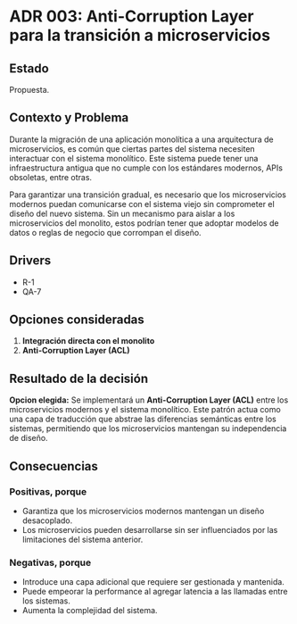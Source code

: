 # ADR 003: Anti-Corruption Layer para la transición a microservicios 

## Estado  
Propuesta. 

## Contexto y Problema  
Durante la migración de una aplicación monolítica a una arquitectura de microservicios, es común que ciertas partes del sistema necesiten interactuar con el sistema monolítico. Este sistema puede tener una infraestructura antigua que no cumple con los estándares modernos, APIs obsoletas, entre otras. 

Para garantizar una transición gradual, es necesario que los microservicios modernos puedan comunicarse con el sistema viejo sin comprometer el diseño del nuevo sistema. Sin un mecanismo para aislar a los microservicios del monolito, estos podrían tener que adoptar modelos de datos o reglas de negocio que corrompan el diseño.  

## Drivers
- R-1
- QA-7

## Opciones consideradas
1. **Integración directa con el monolito**  
2. **Anti-Corruption Layer (ACL)**

## Resultado de la decisión
**Opcion elegida:** Se implementará un **Anti-Corruption Layer (ACL)** entre los microservicios modernos y el sistema monolítico. Este patrón actua como una capa de traducción que abstrae las diferencias semánticas entre los sistemas, permitiendo que los microservicios mantengan su independencia de diseño.  

## Consecuencias  

### Positivas, porque
- Garantiza que los microservicios modernos mantengan un diseño desacoplado.  
- Los microservicios pueden desarrollarse sin ser influenciados por las limitaciones del sistema anterior.  

### Negativas, porque  
- Introduce una capa adicional que requiere ser gestionada y mantenida.  
- Puede empeorar la performance al agregar latencia a las llamadas entre los sistemas.  
- Aumenta la complejidad del sistema.  
